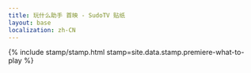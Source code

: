 ```yaml
---
title: 玩什么助手 首映 - SudoTV 贴纸
layout: base
localization: zh-CN
---
```


{% include stamp/stamp.html
    stamp=site.data.stamp.premiere-what-to-play
%}